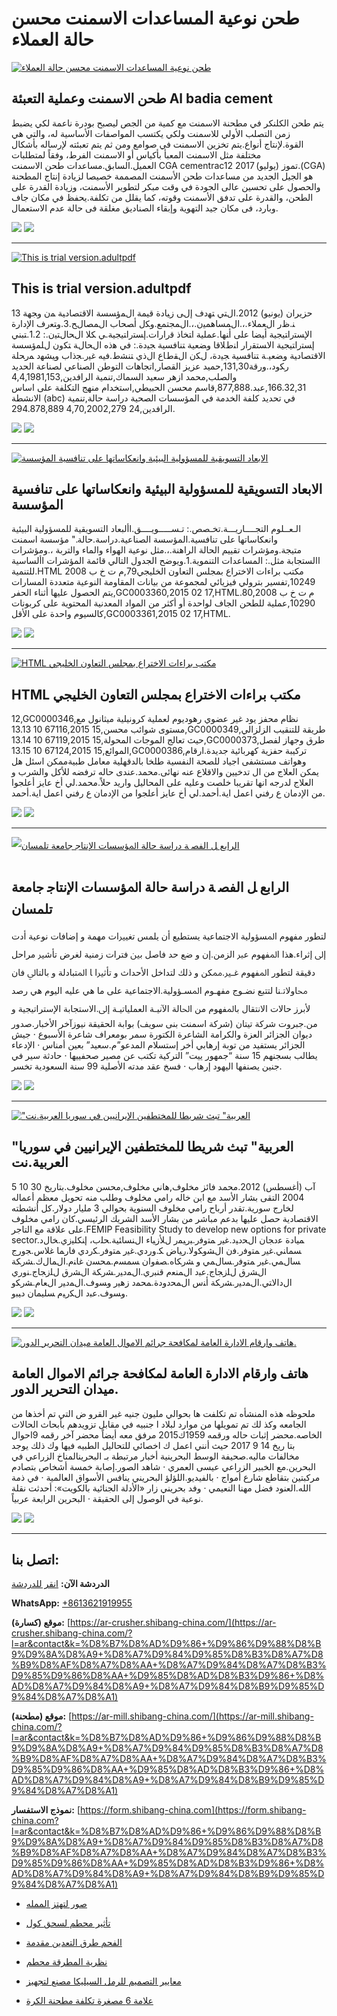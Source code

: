 # طحن نوعية المساعدات الاسمنت محسن حالة العملاء

<a href="https://swt.shibang-china.com/?l=ar&img&k=%D8%B7%D8%AD%D9%86+%D9%86%D9%88%D8%B9%D9%8A%D8%A9+%D8%A7%D9%84%D9%85%D8%B3%D8%A7%D8%B9%D8%AF%D8%A7%D8%AA+%D8%A7%D9%84%D8%A7%D8%B3%D9%85%D9%86%D8%AA+%D9%85%D8%AD%D8%B3%D9%86+%D8%AD%D8%A7%D9%84%D8%A9+%D8%A7%D9%84%D8%B9%D9%85%D9%84%D8%A7%D8%A1" target="_blank">![طحن نوعية المساعدات الاسمنت محسن حالة العملاء](http://static.shibang-china.com/all-800x300/166.jpg)</a>

## طحن الاسمنت وعملية التعبئة Al badia cement
يتم طحن الكلنكر في مطحنة الاسمنت مع كمية من الجص ليصبح بودرة ناعمة لكي يضبط زمن التصلب الأولي للاسمنت ولكي يكتسب المواصفات الأساسية له، والتي هي القوة.لإنتاج أنواع.يتم تخزين الاسمنت في صوامع ومن ثم يتم تعبئته لإرساله بأشكال مختلفة مثل الاسمنت المعبأ بأكياس أو الاسمنت الفرط، وفقاً لمتطلبات العميل.السابق.مساعدات طحن الاسمنت CGA cementrac12 تموز (يوليو) 2017.(CGA) هو الجيل الجديد من مساعدات طحن الأسمنت المصممة خصيصا لزيادة إنتاج المطحنة والحصول على تحسين عالى الجودة في وقت مبكر لتطوير الأسمنت، وزيادة القدرة على الطحن، والقدرة على تدفق الأسمنت وقوته، كما يقلل من تكلفة.يحفظ في مكان جاف وبارد، فى مكان جيد التهوية وإبقاء الصناديق مغلقة فى حالة عدم الاستعمال.


<a href="https://whatsapp.shibangsoft.com/WhatsApp.php" target="_blank" title="WhatsApp">![](http://static.shibang-china.com/icon/whatsapp.png)</a> <a href="https://swt.shibang-china.com/?l=ar&icon&k=%D8%B7%D8%AD%D9%86+%D9%86%D9%88%D8%B9%D9%8A%D8%A9+%D8%A7%D9%84%D9%85%D8%B3%D8%A7%D8%B9%D8%AF%D8%A7%D8%AA+%D8%A7%D9%84%D8%A7%D8%B3%D9%85%D9%86%D8%AA+%D9%85%D8%AD%D8%B3%D9%86+%D8%AD%D8%A7%D9%84%D8%A9+%D8%A7%D9%84%D8%B9%D9%85%D9%84%D8%A7%D8%A1" target="_blank">![](http://static.shibang-china.com/icon/chat-ar.png)</a>

---

<a href="https://swt.shibang-china.com/?l=ar&img&k=%D8%B7%D8%AD%D9%86+%D9%86%D9%88%D8%B9%D9%8A%D8%A9+%D8%A7%D9%84%D9%85%D8%B3%D8%A7%D8%B9%D8%AF%D8%A7%D8%AA+%D8%A7%D9%84%D8%A7%D8%B3%D9%85%D9%86%D8%AA+%D9%85%D8%AD%D8%B3%D9%86+%D8%AD%D8%A7%D9%84%D8%A9+%D8%A7%D9%84%D8%B9%D9%85%D9%84%D8%A7%D8%A1" target="_blank">![This is trial version.adultpdf](http://static.shibang-china.com/all-800x300/1456.jpg)</a>

## This is trial version.adultpdf
13 حزيران (يونيو) 2012.ﺍﻝﺘﻲ ﺘﻬﺩﻑ ﺇﻝﻰ ﺯﻴﺎﺩﺓ ﻗﻴﻤﺔ ﺍﻝﻤﺅﺴﺴﺔ ﺍﻻﻗﺘﺼﺎﺩﻴﺔ ﻤﻥ ﻭﺠﻬﺔ ﻨ.ﻅﺭ ﺍﻝﻌﻤﻼﺀ.،.ﺍﻝﻤﺴﺎﻫﻤﻴﻥ.،.ﺍﻝﻤﺠﺘﻤﻊ.ﻭﻜل ﺃﺼﺤﺎﺏ ﺍﻝﻤﺼﺎﻝﺢ.3.ﻭﺘﻌﺭﻑ ﺍﻹﺩﺍﺭﺓ ﺍﻹﺴﺘﺭﺍﺘﻴﺠﻴﺔ ﺃﻴﻀﺎ ﻋﻠﻰ ﺃﻨﻬﺎ.ﻋﻤﻠﻴﺔ ﺍﺘﺨﺎﺫ ﻗﺭﺍﺭﺍﺕ.ﺇﺴﺘﺭﺍﺘﻴﺠﻴﺔ.ﻲ ﻜﻼ ﺍﻝﺤﺎﻝﺘﻴﻥ.: 1.2.ﺘﺒﻨﻲ ﺇﺴﺘﺭﺍﺘﻴﺠﻴﺔ ﺍﻻﺴﺘﻘﺭﺍﺭ ﺍﻨﻁﻼﻗﺎ ﻭﻀﻌﻴﺔ ﺘﻨﺎﻓﺴﻴﺔ ﺠﻴﺩﺓ.: ﻓﻲ ﻫﺫﻩ ﺍﻝﺤﺎﻝﺔ ﺘﻜﻭﻥ ﻝﻠﻤﺅﺴﺴﺔ ﺍﻻﻗﺘﺼﺎﺩﻴﺔ ﻭﻀﻌﻴ.ﺔ ﺘﻨﺎﻓﺴﻴﺔ ﺠﻴﺩﺓ، ﻝﻜﻥ ﺍﻝﻘﻁﺎﻉ ﺍﻝﺫﻱ ﺘﻨﺸﻁ.ﻓﻴﻪ ﻏﻴﺭ.ﺠﺫﺍﺏ ﻭﻴﺸﻬﺩ ﻤﺭﺤﻠﺔ ﺭﻜﻭﺩ،.ورقة131,30,حميد عزيز القصار,اتجاهات التوطن الصناعي لصناعة الحديد والصلب,محمد ازهر سعيد السماك,تنمية الرافدين,4,4,1981,153 166.32,31,عبد.877,888,قاسم محسن الحبيطي,استخدام منهج التكلفة على اساس الانشطة (abc) في تحديد كلفة الخدمة في المؤسسات الصحية دراسة حالة,تنمية الرافدين,24 4,70,2002,279 294.878,889.


<a href="https://whatsapp.shibangsoft.com/WhatsApp.php" target="_blank" title="WhatsApp">![](http://static.shibang-china.com/icon/whatsapp.png)</a> <a href="https://swt.shibang-china.com/?l=ar&icon&k=%D8%B7%D8%AD%D9%86+%D9%86%D9%88%D8%B9%D9%8A%D8%A9+%D8%A7%D9%84%D9%85%D8%B3%D8%A7%D8%B9%D8%AF%D8%A7%D8%AA+%D8%A7%D9%84%D8%A7%D8%B3%D9%85%D9%86%D8%AA+%D9%85%D8%AD%D8%B3%D9%86+%D8%AD%D8%A7%D9%84%D8%A9+%D8%A7%D9%84%D8%B9%D9%85%D9%84%D8%A7%D8%A1" target="_blank">![](http://static.shibang-china.com/icon/chat-ar.png)</a>

---

<a href="https://swt.shibang-china.com/?l=ar&img&k=%D8%B7%D8%AD%D9%86+%D9%86%D9%88%D8%B9%D9%8A%D8%A9+%D8%A7%D9%84%D9%85%D8%B3%D8%A7%D8%B9%D8%AF%D8%A7%D8%AA+%D8%A7%D9%84%D8%A7%D8%B3%D9%85%D9%86%D8%AA+%D9%85%D8%AD%D8%B3%D9%86+%D8%AD%D8%A7%D9%84%D8%A9+%D8%A7%D9%84%D8%B9%D9%85%D9%84%D8%A7%D8%A1" target="_blank">![الابعاد التسويقية للمسؤولية البيئية وانعكاساتها على تنافسية المؤسسة](http://static.shibang-china.com/all-800x300/852.jpg)</a>

## الابعاد التسويقية للمسؤولية البيئية وانعكاساتها على تنافسية المؤسسة
الـعــلوم التجــــاريـــة.تخـصص.: تـســـــويــــق.األبعاد التسويقية للمسؤولية البيئية وانعكاساتها على تنافسية.المؤسسة الصناعية.دراسة.حالة.&quot; مؤسسة اسمنت متيجة.ومؤشرات تقييم الحالة الراهنة.،.مثل نوعية الهواء والماء والتربة ،.ومؤشرات االستجابة مثل.: المساعدات التنموية.1.ويوضح الجدول التالي قائمة المؤشرات األساسية للتنمية.HTML مكتب براءات الاختراع بمجلس التعاون الخليجي79,م ت خ ب 2008 10249,تفسير بترولي فيزيائي لمجموعة من بيانات المقاومة النوعية متعددة المسارات يتم الحصول عليها أثناء الحفر,GC0003360,2015 02 17,HTML.80,م ت خ ب 2008 10290,عملية للطحن الجاف لواحدة أو أكثر من المواد المعدنية المحتوية على كربونات كالسيوم واحدة على الأقل,GC0003361,2015 02 17,HTML.


<a href="https://whatsapp.shibangsoft.com/WhatsApp.php" target="_blank" title="WhatsApp">![](http://static.shibang-china.com/icon/whatsapp.png)</a> <a href="https://swt.shibang-china.com/?l=ar&icon&k=%D8%B7%D8%AD%D9%86+%D9%86%D9%88%D8%B9%D9%8A%D8%A9+%D8%A7%D9%84%D9%85%D8%B3%D8%A7%D8%B9%D8%AF%D8%A7%D8%AA+%D8%A7%D9%84%D8%A7%D8%B3%D9%85%D9%86%D8%AA+%D9%85%D8%AD%D8%B3%D9%86+%D8%AD%D8%A7%D9%84%D8%A9+%D8%A7%D9%84%D8%B9%D9%85%D9%84%D8%A7%D8%A1" target="_blank">![](http://static.shibang-china.com/icon/chat-ar.png)</a>

---

<a href="https://swt.shibang-china.com/?l=ar&img&k=%D8%B7%D8%AD%D9%86+%D9%86%D9%88%D8%B9%D9%8A%D8%A9+%D8%A7%D9%84%D9%85%D8%B3%D8%A7%D8%B9%D8%AF%D8%A7%D8%AA+%D8%A7%D9%84%D8%A7%D8%B3%D9%85%D9%86%D8%AA+%D9%85%D8%AD%D8%B3%D9%86+%D8%AD%D8%A7%D9%84%D8%A9+%D8%A7%D9%84%D8%B9%D9%85%D9%84%D8%A7%D8%A1" target="_blank">![HTML مكتب براءات الاختراع بمجلس التعاون الخليجي](http://static.shibang-china.com/all-800x300/803.jpg)</a>

## HTML مكتب براءات الاختراع بمجلس التعاون الخليجي
12,GC0000346,نظام محفز يود غير عضوي رهوديوم لعملية كرونيلية ميثانول مع مستوى شوائب محسن,15 67116,2015 10 13.13,GC0000349,طريقة للتنقيب الزلزالي حيث تعالج الموجات المحولة,15 67119,2015 10 13.14,GC0000373,طرق وجهاز لفصل الموائع,15 67124,2015 10 13.15,GC0000386,تركيبة حفزية كهربائية جديدة.ارقام وهواتف مستشفى اجياد للصحة النفسية طلخا بالدقهلية معامل طبيةممكن اسئل هل يمكن العلاج من ال تدخيين والاقلاع عنه نهائى.محمد.عندى حاله ترفضه للأكل والشرب و العلاج لدرجه انها تقريبا خلصت وعليه على المحاليل واريد حلاً.محمد.لي أخ عايز أعلجوا من الإدمان ع رفني اعمل اية.أحمد.لي أخ عايز أعلجوا من الإدمان ع رفني اعمل اية.أحمد.


<a href="https://whatsapp.shibangsoft.com/WhatsApp.php" target="_blank" title="WhatsApp">![](http://static.shibang-china.com/icon/whatsapp.png)</a> <a href="https://swt.shibang-china.com/?l=ar&icon&k=%D8%B7%D8%AD%D9%86+%D9%86%D9%88%D8%B9%D9%8A%D8%A9+%D8%A7%D9%84%D9%85%D8%B3%D8%A7%D8%B9%D8%AF%D8%A7%D8%AA+%D8%A7%D9%84%D8%A7%D8%B3%D9%85%D9%86%D8%AA+%D9%85%D8%AD%D8%B3%D9%86+%D8%AD%D8%A7%D9%84%D8%A9+%D8%A7%D9%84%D8%B9%D9%85%D9%84%D8%A7%D8%A1" target="_blank">![](http://static.shibang-china.com/icon/chat-ar.png)</a>

---

<a href="https://swt.shibang-china.com/?l=ar&img&k=%D8%B7%D8%AD%D9%86+%D9%86%D9%88%D8%B9%D9%8A%D8%A9+%D8%A7%D9%84%D9%85%D8%B3%D8%A7%D8%B9%D8%AF%D8%A7%D8%AA+%D8%A7%D9%84%D8%A7%D8%B3%D9%85%D9%86%D8%AA+%D9%85%D8%AD%D8%B3%D9%86+%D8%AD%D8%A7%D9%84%D8%A9+%D8%A7%D9%84%D8%B9%D9%85%D9%84%D8%A7%D8%A1" target="_blank">![ﺍﻟﺮﺍﺑﻊ ﻞ ﺍﻟﻔﺼ ﺔ ﺩﺭﺍﺳﺔ ﺣﺎﻟﺔ ﺍﳌﺆﺳﺴﺎﺕ ﺍﻹﻧﺘﺎﺟ جامعة تلمسان](http://static.shibang-china.com/all-800x300/1308.jpg)</a>

## ﺍﻟﺮﺍﺑﻊ ﻞ ﺍﻟﻔﺼ ﺔ ﺩﺭﺍﺳﺔ ﺣﺎﻟﺔ ﺍﳌﺆﺳﺴﺎﺕ ﺍﻹﻧﺘﺎﺟ جامعة تلمسان
ﻟﺘﻄﻮﺭ ﻣﻔﻬﻮﻡ ﺍﳌﺴﺆﻭﻟﻴﺔ ﺍﻻﺟﺘﻤﺎﻋﻴﺔ ﻳﺴﺘﻄﻴﻊ ﺃﻥ ﻳﻠﻤﺲ ﺗﻐﻴﲑﺍﺕ ﻣﻬﻤﺔ ﻭ ﺇﺿﺎﻓﺎﺕ ﻧﻮﻋﻴﺔ ﺃﺩﺕ ﺇﱃ ﺇﺛﺮﺍﺀ.ﻫﺬﺍ ﺍﳌﻔﻬﻮﻡ ﻋﱪ ﺍﻟﺰﻣﻦ.ﺇﻥ ﻭ ﺿﻊ ﺣﺪ ﻓﺎﺻﻞ ﺑﲔ ﻓﺘﺮﺍﺕ ﺯﻣﻨﻴﺔ ﻟﻐﺮﺽ ﺗﺄﺷﲑ ﻣﺮﺍﺣﻞ ﺩﻗﻴﻘﺔ ﻟﺘﻄﻮﺭ ﺍﳌﻔﻬﻮﻡ ﻏـﲑ.ﳑﻜﻦ ﻭ ﺫﻟﻚ ﻟﺘﺪﺍﺧﻞ ﺍﻷﺣﺪﺍﺙ ﻭ ﺗﺄﺛﲑﺍ ﺎ ﺍﳌﺘﺒﺎﺩﻟﺔ ﻭ ﺑﺎﻟﺘﺎﱄ ﻓﺎﻥ ﳏﺎﻭﻻﺗ.ﻨﺎ ﻟﺘﺘﺒﻊ ﻧﻀـﻮﺝ ﻣﻔﻬـﻮﻡ ﺍﳌﺴـﺆﻭﻟﻴﺔ.ﺍﻻﺟﺘﻤﺎﻋﻴﺔ ﻋﻠﻰ ﻣﺎ ﻫﻲ ﻋﻠﻴﻪ ﺍﻟﻴﻮﻡ ﻫﻲ ﺭﺻﺪ ﻷﺑﺮﺯ ﺣﺎﻻﺕ ﺍﻻﻧﺘﻘﺎﻝ ﺑﺎﳌﻔﻬﻮﻡ ﻣﻦ ﺍﳊﺎﻟﺔ ﺍﻵﻧﻴـﺔ ﺍﻟﻌﻤﻠﻴﺎﺗﻴـﺔ ﺇﱃ.ﺍﻻﺳﺘﺠﺎﺑﺔ ﺍﻹﺳﺘﺮﺍﺗﻴﺠﻴﺔ ﻭ ﻣﻦ.جبروت شركة تيتان (شركة اسمنت بنى سويف) بوابة الحقيقة نيوزآخر الأخبار.صدور ديوان الجزائر العزة والكرامة الشاعرة الكتورة سمر بومعراف شاعرة الأسبوع &middot; جيش الجزائر يستفيد من توبة إرهابي أخر إستسلام المدعو”م.سعيد” بعين أمناس &middot; الإدعاء يطالب بسجنهم 15 سنة “جمهور ييت” التركية تكتب عن مصير صحفييها &middot; حادثة سير في جنين يصنفها اليهود إرهاب &middot; فسخ عقد مدته الأصلية 99 سنة السعودية تخسر.


<a href="https://whatsapp.shibangsoft.com/WhatsApp.php" target="_blank" title="WhatsApp">![](http://static.shibang-china.com/icon/whatsapp.png)</a> <a href="https://swt.shibang-china.com/?l=ar&icon&k=%D8%B7%D8%AD%D9%86+%D9%86%D9%88%D8%B9%D9%8A%D8%A9+%D8%A7%D9%84%D9%85%D8%B3%D8%A7%D8%B9%D8%AF%D8%A7%D8%AA+%D8%A7%D9%84%D8%A7%D8%B3%D9%85%D9%86%D8%AA+%D9%85%D8%AD%D8%B3%D9%86+%D8%AD%D8%A7%D9%84%D8%A9+%D8%A7%D9%84%D8%B9%D9%85%D9%84%D8%A7%D8%A1" target="_blank">![](http://static.shibang-china.com/icon/chat-ar.png)</a>

---

<a href="https://swt.shibang-china.com/?l=ar&img&k=%D8%B7%D8%AD%D9%86+%D9%86%D9%88%D8%B9%D9%8A%D8%A9+%D8%A7%D9%84%D9%85%D8%B3%D8%A7%D8%B9%D8%AF%D8%A7%D8%AA+%D8%A7%D9%84%D8%A7%D8%B3%D9%85%D9%86%D8%AA+%D9%85%D8%AD%D8%B3%D9%86+%D8%AD%D8%A7%D9%84%D8%A9+%D8%A7%D9%84%D8%B9%D9%85%D9%84%D8%A7%D8%A1" target="_blank">![&quot;العربية&quot; تبث شريطا للمختطفين الإيرانيين في سوريا العربية.نت](http://static.shibang-china.com/all-800x300/819.jpg)</a>

## &quot;العربية&quot; تبث شريطا للمختطفين الإيرانيين في سوريا العربية.نت
5 آب (أغسطس) 2012.محمد فائز مخلوف,هاني مخلوف,محسن مخلوف.بتاريخ 30 10 2004 التقى بشار الأسد مع ابن خاله رامي مخلوف وطلب منه تحويل معظم أعماله لخارج سورية.تقدر أرباح رامي مخلوف السنوية بحوالي 3 مليار دولار.كل أنشطته الاقتصادية حصل عليها بدعم مباشر من بشار الأسد الشريك الرئيسي.كان رامي مخلوف على علاقة مع التاجر.FEMIP Feasibility Study to develop new options for private sector.ﻤﻴﺎﺩﺓ ﻋﺩﺠﺎﻥ ﺍﻝﺤﺩﻴﺩ.ﻏﻴﺭ ﻤﺘﻭﻓﺭ.ﺒﺭﻴﻤﺭ ﻝﻸﺯﻴﺎﺀ ﺍﻝﻨﺴﺎﺌﻴﺔ.ﺤﻠﺏ، ﺇﻨﻜﻠﻴﺯﻱ.ﺨﺎﻝﺩ ﺴﻤﺎﻨﻲ.ﻏﻴﺭ ﻤﺘﻭﻓﺭ.ﻓﻥ ﺍﻝﺸﻭﻜﻭﻻ.ﺭﻴﺎﺽ ﻜ.ﻭﺭﺩﻱ.ﻏﻴﺭ ﻤﺘﻭﻓﺭ.ﻜﺭﺩﻱ ﻓﺎﺭﻤﺎ ﻏﻼﺱ.ﺠﻭﺭﺝ ﺴﺎﻝﻤﻲ.ﻏﻴﺭ ﻤﺘﻭﻓﺭ.ﺴﺎﻝﻤﻲ ﻭ ﺸﺭﻜﺎﻩ.ﺼﻔﻭﺍﻥ ﺴﻤﺴﻡ.ﻤﺤﺴﻥ ﻏﺎﻨﻡ.ﺍﻝﻤﺎﻝﻙ.ﺸﺭﻜﺔ ﺍﻝﺸﺭﻕ ﻝﻠﺯﺠﺎﺝ.ﻋﺒﺩ ﺍﻝﻤﻨﻌﻡ ﻗﻨﺒﺭﻱ.ﺍﻝﻤﺩﻴﺭ.ﺸﺭﻜﺔ ﺍﻝﺸﺭﻕ ﻝﻠﺯﺠﺎﺝ.ﻨﻭﺭﻱ ﺍﻝﺩﺍﻻﺘﻲ.ﺍﻝﻤﺩﻴﺭ.ﺸﺭﻜﺔ ﺃﻨﺱ ﺍﻝﻤﺤﺩﻭﺩﺓ.ﻤﺤﻤﺩ ﺯﻫﻴﺭ ﻭﺴﻭﻑ.ﺍﻝﻤﺩﻴﺭ ﺍﻝﻌﺎﻡ.ﺸﺭﻜﻭ ﻭﺴﻭﻑ.ﻋﺒﺩ ﺍﻝﻜﺭﻴﻡ ﺴﻠﻴﻤﺎﻥ ﺩﻴﺒﻭ.


<a href="https://whatsapp.shibangsoft.com/WhatsApp.php" target="_blank" title="WhatsApp">![](http://static.shibang-china.com/icon/whatsapp.png)</a> <a href="https://swt.shibang-china.com/?l=ar&icon&k=%D8%B7%D8%AD%D9%86+%D9%86%D9%88%D8%B9%D9%8A%D8%A9+%D8%A7%D9%84%D9%85%D8%B3%D8%A7%D8%B9%D8%AF%D8%A7%D8%AA+%D8%A7%D9%84%D8%A7%D8%B3%D9%85%D9%86%D8%AA+%D9%85%D8%AD%D8%B3%D9%86+%D8%AD%D8%A7%D9%84%D8%A9+%D8%A7%D9%84%D8%B9%D9%85%D9%84%D8%A7%D8%A1" target="_blank">![](http://static.shibang-china.com/icon/chat-ar.png)</a>

---

<a href="https://swt.shibang-china.com/?l=ar&img&k=%D8%B7%D8%AD%D9%86+%D9%86%D9%88%D8%B9%D9%8A%D8%A9+%D8%A7%D9%84%D9%85%D8%B3%D8%A7%D8%B9%D8%AF%D8%A7%D8%AA+%D8%A7%D9%84%D8%A7%D8%B3%D9%85%D9%86%D8%AA+%D9%85%D8%AD%D8%B3%D9%86+%D8%AD%D8%A7%D9%84%D8%A9+%D8%A7%D9%84%D8%B9%D9%85%D9%84%D8%A7%D8%A1" target="_blank">![هاتف وارقام الادارة العامة لمكافحة جرائم الاموال العامة ميدان التحرير الدور.](http://static.shibang-china.com/all-800x300/199.jpg)</a>

## هاتف وارقام الادارة العامة لمكافحة جرائم الاموال العامة ميدان التحرير الدور.
ملحوظه هذه المنشأه تم تكلفت ها بحوالي مليون جنيه غير القرو ض التي تم أخذها من الجامعه وكذ لك تم تمويلها من موارد لبلاد ا جنبيه في مقابل تزويدهم بأبحاث الحالات الخاصه.محضر إثبات حاله ورقمه 1959ك2015 مرفق معه أيضاً محضر آخر رقمه 9احوال بتا ريخ 14 9 2017 حيث أنني اعمل ك اخصائي للتحاليل الطبيه فيها وك ذلك يوجد مخالفات ماليه.صحيفة الوسط البحرينية أخبار مرتبطة بـ البحرينالمناخ الزراعي في البحرين.مع الخبير الزراعي عيسى العمري &middot; شاهد الصور.إصابة خمسة أشخاص بتصادم مركبتين بتقاطع شارع أمواج &middot; بالفيديو.اللؤلؤ البحريني ينافس الأسواق العالمية &middot; في ذمة الله.العنود فضل مهنا النعيمي &middot; وفد بحريني زار «الأدلة الجنائية بالكويت»: أحدثت نقلة نوعية في الوصول إلى الحقيقة &middot; البحرين الرابعة عربياً.


<a href="https://whatsapp.shibangsoft.com/WhatsApp.php" target="_blank" title="WhatsApp">![](http://static.shibang-china.com/icon/whatsapp.png)</a> <a href="https://swt.shibang-china.com/?l=ar&icon&k=%D8%B7%D8%AD%D9%86+%D9%86%D9%88%D8%B9%D9%8A%D8%A9+%D8%A7%D9%84%D9%85%D8%B3%D8%A7%D8%B9%D8%AF%D8%A7%D8%AA+%D8%A7%D9%84%D8%A7%D8%B3%D9%85%D9%86%D8%AA+%D9%85%D8%AD%D8%B3%D9%86+%D8%AD%D8%A7%D9%84%D8%A9+%D8%A7%D9%84%D8%B9%D9%85%D9%84%D8%A7%D8%A1" target="_blank">![](http://static.shibang-china.com/icon/chat-ar.png)</a>

---
## اتصل بنا:

**الدردشة الآن:** [انقر للدردشة](https://swt.shibang-china.com?l=ar&contact&k=%D8%B7%D8%AD%D9%86+%D9%86%D9%88%D8%B9%D9%8A%D8%A9+%D8%A7%D9%84%D9%85%D8%B3%D8%A7%D8%B9%D8%AF%D8%A7%D8%AA+%D8%A7%D9%84%D8%A7%D8%B3%D9%85%D9%86%D8%AA+%D9%85%D8%AD%D8%B3%D9%86+%D8%AD%D8%A7%D9%84%D8%A9+%D8%A7%D9%84%D8%B9%D9%85%D9%84%D8%A7%D8%A1)

**WhatsApp:**  [+8613621919955](https://whatsapp.shibangsoft.com/WhatsApp.php)

**موقع (كسارة):** [https://ar-crusher.shibang-china.com/](https://ar-crusher.shibang-china.com/?l=ar&contact&k=%D8%B7%D8%AD%D9%86+%D9%86%D9%88%D8%B9%D9%8A%D8%A9+%D8%A7%D9%84%D9%85%D8%B3%D8%A7%D8%B9%D8%AF%D8%A7%D8%AA+%D8%A7%D9%84%D8%A7%D8%B3%D9%85%D9%86%D8%AA+%D9%85%D8%AD%D8%B3%D9%86+%D8%AD%D8%A7%D9%84%D8%A9+%D8%A7%D9%84%D8%B9%D9%85%D9%84%D8%A7%D8%A1)

**موقع (مطحنة):** [https://ar-mill.shibang-china.com/](https://ar-mill.shibang-china.com/?l=ar&contact&k=%D8%B7%D8%AD%D9%86+%D9%86%D9%88%D8%B9%D9%8A%D8%A9+%D8%A7%D9%84%D9%85%D8%B3%D8%A7%D8%B9%D8%AF%D8%A7%D8%AA+%D8%A7%D9%84%D8%A7%D8%B3%D9%85%D9%86%D8%AA+%D9%85%D8%AD%D8%B3%D9%86+%D8%AD%D8%A7%D9%84%D8%A9+%D8%A7%D9%84%D8%B9%D9%85%D9%84%D8%A7%D8%A1)

**نموذج الاستفسار:** [https://form.shibang-china.com](https://form.shibang-china.com?l=ar&contact&k=%D8%B7%D8%AD%D9%86+%D9%86%D9%88%D8%B9%D9%8A%D8%A9+%D8%A7%D9%84%D9%85%D8%B3%D8%A7%D8%B9%D8%AF%D8%A7%D8%AA+%D8%A7%D9%84%D8%A7%D8%B3%D9%85%D9%86%D8%AA+%D9%85%D8%AD%D8%B3%D9%86+%D8%AD%D8%A7%D9%84%D8%A9+%D8%A7%D9%84%D8%B9%D9%85%D9%84%D8%A7%D8%A1)

* [صور لتهتز الممله](../26/%D8%B5%D9%88%D8%B1%20%D9%84%D8%AA%D9%87%D8%AA%D8%B2%20%D8%A7%D9%84%D9%85%D9%85%D9%84%D9%87.md)

* [تأثير محطم لسحق كول](../29/%D8%AA%D8%A3%D8%AB%D9%8A%D8%B1%20%D9%85%D8%AD%D8%B7%D9%85%20%D9%84%D8%B3%D8%AD%D9%82%20%D9%83%D9%88%D9%84.md)

* [الفحم طرق التعدين مقدمة](../28/%D8%A7%D9%84%D9%81%D8%AD%D9%85%20%D8%B7%D8%B1%D9%82%20%D8%A7%D9%84%D8%AA%D8%B9%D8%AF%D9%8A%D9%86%20%D9%85%D9%82%D8%AF%D9%85%D8%A9.md)

* [نظرية المطرقة محطم](../29/%D9%86%D8%B8%D8%B1%D9%8A%D8%A9%20%D8%A7%D9%84%D9%85%D8%B7%D8%B1%D9%82%D8%A9%20%D9%85%D8%AD%D8%B7%D9%85.md)

* [معايير التصميم للرمل السيليكا مصنع لتجهيز](../26/%D9%85%D8%B9%D8%A7%D9%8A%D9%8A%D8%B1%20%D8%A7%D9%84%D8%AA%D8%B5%D9%85%D9%8A%D9%85%20%D9%84%D9%84%D8%B1%D9%85%D9%84%20%D8%A7%D9%84%D8%B3%D9%8A%D9%84%D9%8A%D9%83%D8%A7%20%D9%85%D8%B5%D9%86%D8%B9%20%D9%84%D8%AA%D8%AC%D9%87%D9%8A%D8%B2.md)

* [علامة 6 مصغرة تكلفة مطحنة الكرة](../28/%D8%B9%D9%84%D8%A7%D9%85%D8%A9%206%20%D9%85%D8%B5%D8%BA%D8%B1%D8%A9%20%D8%AA%D9%83%D9%84%D9%81%D8%A9%20%D9%85%D8%B7%D8%AD%D9%86%D8%A9%20%D8%A7%D9%84%D9%83%D8%B1%D8%A9.md)
